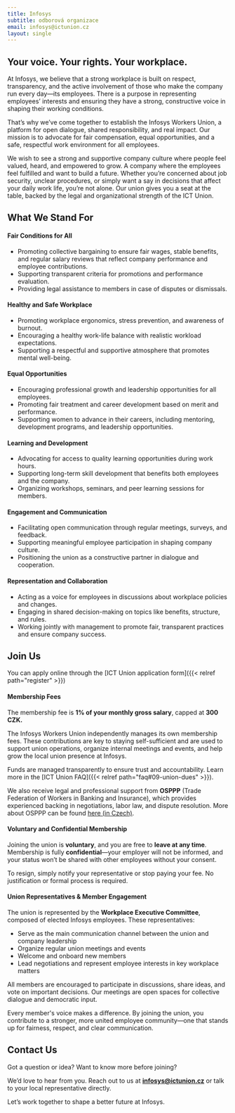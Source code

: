```yaml
---
title: Infosys
subtitle: odborová organizace
email: infosys@ictunion.cz
layout: single
---
```

## Your voice. Your rights. Your workplace.
At Infosys, we believe that a strong workplace is built on respect, transparency, and the active involvement of those who make the company run every day—its employees. There is a purpose in representing employees’ interests and ensuring they have a strong, constructive voice in shaping their working conditions. 

That’s why we’ve come together to establish the Infosys Workers Union, a platform for open dialogue, shared responsibility, and real impact. Our mission is to advocate for fair compensation, equal opportunities, and a safe, respectful work environment for all employees. 

We wish to see a strong and supportive company culture where people feel valued, heard, and empowered to grow. A company where the employees feel fulfilled and want to build a future. Whether you’re concerned about job security, unclear procedures, or simply want a say in decisions that affect your daily work life, you’re not alone. Our union gives you a seat at the table, backed by the legal and organizational strength of the ICT Union.

## What We Stand For

#### Fair Conditions for All 

* Promoting collective bargaining to ensure fair wages, stable benefits, and regular salary reviews that reflect company performance and employee contributions.
* Supporting transparent criteria for promotions and performance evaluation.
* Providing legal assistance to members in case of disputes or dismissals.

#### Healthy and Safe Workplace

* Promoting workplace ergonomics, stress prevention, and awareness of burnout.
* Encouraging a healthy work-life balance with realistic workload expectations.
* Supporting a respectful and supportive atmosphere that promotes mental well-being.

#### Equal Opportunities 

* Encouraging professional growth and leadership opportunities for all employees. 
* Promoting fair treatment and career development based on merit and performance.
* Supporting women to advance in their careers, including mentoring, development programs, and leadership opportunities.

#### Learning and Development

* Advocating for access to quality learning opportunities during work hours.
* Supporting long-term skill development that benefits both employees and the company.
* Organizing workshops, seminars, and peer learning sessions for members.

#### Engagement and Communication

* Facilitating open communication through regular meetings, surveys, and feedback. 
* Supporting meaningful employee participation in shaping company culture. 
* Positioning the union as a constructive partner in dialogue and cooperation. 

#### Representation and Collaboration

* Acting as a voice for employees in discussions about workplace policies and changes.
* Engaging in shared decision-making on topics like benefits, structure, and rules. 
* Working jointly with management to promote fair, transparent practices and ensure company success. 

## Join Us

You can apply online through the [ICT Union application form]({{< relref path="register" >}})

#### Membership Fees
The membership fee is **1% of your monthly gross salary**, capped at **300 CZK.**

The Infosys Workers Union independently manages its own membership fees. These contributions are key to staying self-sufficient and are used to support union operations, organize internal meetings and events, and help grow the local union presence at Infosys.

Funds are managed transparently to ensure trust and accountability. Learn more in the [ICT Union FAQ]({{< relref path="faq#09-union-dues" >}}).

We also receive legal and professional support from **OSPPP** (Trade Federation of Workers in Banking and Insurance), which provides experienced backing in negotiations, labor law, and dispute resolution. More about OSPPP can be found [here (in Czech)](https://www.osppp.cz/poradenstvi).

#### Voluntary and Confidential Membership

Joining the union is **voluntary**, and you are free to **leave at any time**. Membership is fully **confidential**—your employer will not be informed, and your status won’t be shared with other employees without your consent.

To resign, simply notify your representative or stop paying your fee. No justification or formal process is required.

#### Union Representatives & Member Engagement

The union is represented by the **Workplace Executive Committee**, composed of elected Infosys employees. These representatives:

* Serve as the main communication channel between the union and company leadership
* Organize regular union meetings and events
* Welcome and onboard new members
* Lead negotiations and represent employee interests in key workplace matters

All members are encouraged to participate in discussions, share ideas, and vote on important decisions. Our meetings are open spaces for collective dialogue and democratic input.

Every member's voice makes a difference. By joining the union, you contribute to a stronger, more united employee community—one that stands up for fairness, respect, and clear communication.

## Contact Us

Got a question or idea? Want to know more before joining?

We’d love to hear from you. Reach out to us at **infosys@ictunion.cz** or talk to your local representative directly.

Let’s work together to shape a better future at Infosys.
